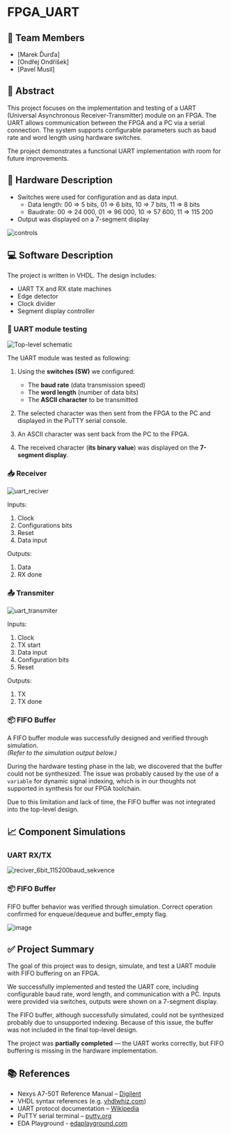 # FPGA_UART

## 👥 Team Members

- [Marek Ďurďa]
- [Ondřej Ondříšek]  
- [Pavel Musil]

## 📝 Abstract

This project focuses on the implementation and testing of a UART (Universal Asynchronous Receiver-Transmitter) module on an FPGA. The UART allows communication between the FPGA and a PC via a serial connection. The system supports configurable parameters such as baud rate and word length using hardware switches.

The project demonstrates a functional UART implementation with room for future improvements.

## 🔧 Hardware Description 

- Switches were used for configuration and as data input.
     - Data length:
          00 => 5 bits,
          01 => 6 bits,
          10 => 7 bits,
          11 => 8 bits
     - Baudrate:
          00 => 24 000,
          01 => 96 000,
          10 => 57 600,
          11 => 115 200
- Output was displayed on a 7-segment display

![controls](https://github.com/user-attachments/assets/ec4c29c7-b694-44b6-883b-3b7d96db183e)

## 💻 Software Description

The project is written in VHDL. The design includes:

- UART TX and RX state machines
- Edge detector
- Clock divider
- Segment display controller


### 🧪 UART module testing

![Top-level schematic](https://github.com/user-attachments/assets/1d76a09e-101a-47b9-8a97-def205739b2e)

The UART module was tested as following:

1. Using the **switches (SW)** we configured:
   - The **baud rate** (data transmission speed)
   - The **word length** (number of data bits)
   - The **ASCII character** to be transmitted

2. The selected character was then sent from the FPGA to the PC and displayed in the PuTTY serial console.

3. An ASCII character was sent back from the PC to the FPGA.

4. The received character (**its binary value**) was displayed on the **7-segment display**.


### 📥 Receiver

![uart_reciver](https://github.com/user-attachments/assets/53da3adb-b958-42ee-9d8a-480e912d4e56)

Inputs:
1) Clock
2) Configurations bits
3) Reset
4) Data input

Outputs:
1) Data
2) RX done


### 📤 Transmiter

![uart_transmiter](https://github.com/user-attachments/assets/7db83e57-cdfd-4f29-9e84-2af82ebcb78b)

Inputs:
1) Clock
2) TX start
3) Data input
4) Configuration bits
5) Reset

Outputs:
1) TX
2) TX done


### 📦 FIFO Buffer

A FIFO buffer module was successfully designed and verified through simulation.  
*(Refer to the simulation output below.)*

During the hardware testing phase in the lab, we discovered that the buffer could not be synthesized. The issue was probably caused by the use of a `variable` for dynamic signal indexing, which is in our thoughts not supported in synthesis for our FPGA toolchain.

Due to this limitation and lack of time, the FIFO buffer was not integrated into the top-level design.

## 📈 Component Simulations

### UART RX/TX

![reciver_6bit_115200baud_sekvence](https://github.com/user-attachments/assets/80deb0e9-d045-4833-a6e7-ba74560535d6)

### 📦 FIFO Buffer

FIFO buffer behavior was verified through simulation. Correct operation confirmed for enqueue/dequeue and buffer_empty flag.  

![image](https://github.com/user-attachments/assets/dc5e015f-5f2b-4eee-a6b8-7baf0fb47b1c)

## ✅ Project Summary

The goal of this project was to design, simulate, and test a UART module with FIFO buffering on an FPGA.

We successfully implemented and tested the UART core, including configurable baud rate, word length, and communication with a PC. Inputs were provided via switches, outputs were shown on a 7-segment display.

The FIFO buffer, although successfully simulated, could not be synthesized probably due to unsupported indexing. Because of this issue, the buffer was not included in the final top-level design.

The project was **partially completed** — the UART works correctly, but FIFO buffering is missing in the hardware implementation.

## 📚 References

- Nexys A7-50T Reference Manual – [Digilent](https://digilent.com/reference/programmable-logic/nexys-a7/start)
- VHDL syntax references (e.g. [vhdlwhiz.com](https://vhdlwhiz.com/))
- UART protocol documentation – [Wikipedia](https://en.wikipedia.org/wiki/Universal_asynchronous_receiver-transmitter)
- PuTTY serial terminal – [putty.org](https://www.putty.org/)
- EDA Playground - [edaplayground.com](https://www.edaplayground.com/)
